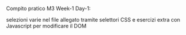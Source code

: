 Compito pratico M3 Week-1 Day-1:

selezioni varie nel file allegato tramite selettori CSS e esercizi extra con Javascript per modificare il DOM
